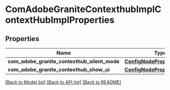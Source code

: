 # ComAdobeGraniteContexthubImplContextHubImplProperties

## Properties
Name | Type | Description | Notes
------------ | ------------- | ------------- | -------------
**com_adobe_granite_contexthub_silent_mode** | [**ConfigNodePropertyBoolean**](ConfigNodePropertyBoolean.md) |  | [optional] 
**com_adobe_granite_contexthub_show_ui** | [**ConfigNodePropertyBoolean**](ConfigNodePropertyBoolean.md) |  | [optional] 

[[Back to Model list]](../README.md#documentation-for-models) [[Back to API list]](../README.md#documentation-for-api-endpoints) [[Back to README]](../README.md)


